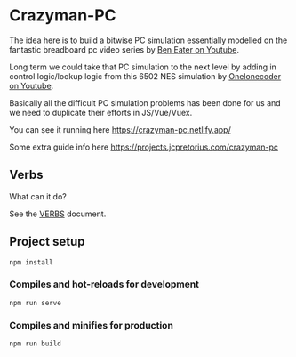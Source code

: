 # Crazyman-PC

The idea here is to build a bitwise PC simulation essentially modelled on the fantastic breadboard pc video series by [Ben Eater on Youtube](https://www.youtube.com/watch?v=HyznrdDSSGM&list=PLowKtXNTBypGqImE405J2565dvjafglHU). 

Long term we could take that PC simulation to the next level by adding in control logic/lookup logic from this 6502 NES simulation by [Onelonecoder on Youtube](https://www.youtube.com/watch?v=8XmxKPJDGU0). 

Basically all the difficult PC simulation problems has been done for us and we need to duplicate their efforts in JS/Vue/Vuex.

You can see it running here https://crazyman-pc.netlify.app/

Some extra guide info here https://projects.jcpretorius.com/crazyman-pc

## Verbs
What can it do?

See the [VERBS](/VERBS.md) document.

## Project setup
```
npm install
```

### Compiles and hot-reloads for development
```
npm run serve
```

### Compiles and minifies for production
```
npm run build
```
